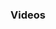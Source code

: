 ### Videos ###

[Load Balancer]: https://youtu.be/NioeFqV2qXE
[Rolling Upgrade]: https://youtu.be/ApOJeWLkkSU